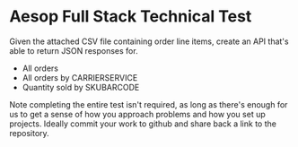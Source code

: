 # Aesop Full Stack Technical Test
Given the attached CSV file containing order line items, create an API that's able to return JSON responses for.

- All orders
- All orders by CARRIERSERVICE
- Quantity sold by SKUBARCODE

Note completing the entire test isn't required, as long as there's enough for us to get a sense of how you approach problems and how you set up projects.
Ideally commit your work to github and share back a link to the repository.